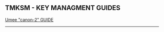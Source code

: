 ## TMKSM - KEY MANAGMENT GUIDES 

[Umee "canon-2" GUIDE ](https://github.com/AlexToTheMoon/AM-Solutions/blob/main/tkms/umee/canon-2-guide.md)
* * *
